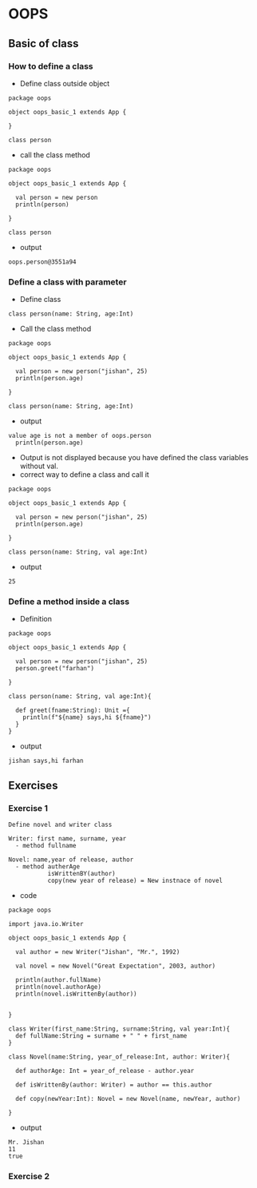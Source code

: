 # OOPS

## Basic of class

### How to define a class
* Define class outside object
```
package oops

object oops_basic_1 extends App {

}

class person

```
* call the class method
```
package oops

object oops_basic_1 extends App {

  val person = new person
  println(person)

}

class person

```
* output
```
oops.person@3551a94
``` 

### Define a class with parameter
* Define class
```
class person(name: String, age:Int)
```
* Call the class method
```
package oops

object oops_basic_1 extends App {

  val person = new person("jishan", 25)
  println(person.age)

}

class person(name: String, age:Int)

```
* output
```
value age is not a member of oops.person
  println(person.age)
```
* Output is not displayed because you have defined the class variables without val.
* correct way to define a class and call it
```
package oops

object oops_basic_1 extends App {

  val person = new person("jishan", 25)
  println(person.age)

}

class person(name: String, val age:Int)

```
* output
```
25
```
### Define a method inside a class
* Definition
```
package oops

object oops_basic_1 extends App {

  val person = new person("jishan", 25)
  person.greet("farhan")

}

class person(name: String, val age:Int){

  def greet(fname:String): Unit ={
    println(f"${name} says,hi ${fname}")
  }
}

```
* output
```
jishan says,hi farhan
```

## Exercises
### Exercise 1
```
Define novel and writer class

Writer: first name, surname, year
  - method fullname

Novel: name,year of release, author
  - method autherAge
           isWrittenBY(author)
           copy(new year of release) = New instnace of novel
```
* code
```
package oops

import java.io.Writer

object oops_basic_1 extends App {

  val author = new Writer("Jishan", "Mr.", 1992)

  val novel = new Novel("Great Expectation", 2003, author)

  println(author.fullName)
  println(novel.authorAge)
  println(novel.isWrittenBy(author))


}

class Writer(first_name:String, surname:String, val year:Int){
  def fullName:String = surname + " " + first_name
}

class Novel(name:String, year_of_release:Int, author: Writer){

  def authorAge: Int = year_of_release - author.year

  def isWrittenBy(author: Writer) = author == this.author

  def copy(newYear:Int): Novel = new Novel(name, newYear, author)

}
```
* output
```
Mr. Jishan
11
true
```
### Exercise 2
```

```

